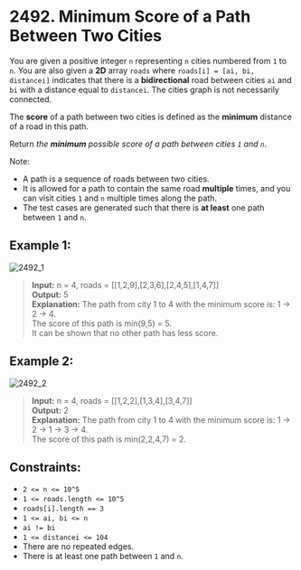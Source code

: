 # 2492. Minimum Score of a Path Between Two Cities

You are given a positive integer `n` representing `n` cities numbered from `1` to `n`. 
You are also given a **2D** array `roads` where `roads[i] = [ai, bi, distancei]` indicates that 
there is a **bidirectional** road between cities `ai` and `bi` with a distance equal to `distancei`. 
The cities graph is not necessarily connected.

The **score** of a path between two cities is defined as the **minimum** distance of a road in this path.

Return *the **minimum** possible score of a path between cities `1` and `n`*.

Note:
* A path is a sequence of roads between two cities.
* It is allowed for a path to contain the same road **multiple** times, and you can visit cities `1` and `n` multiple times along the path.
* The test cases are generated such that there is **at least** one path between `1` and `n`.


## Example 1:
![2492_1](https://assets.leetcode.com/uploads/2022/10/12/graph11.png)
> **Input:** n = 4, roads = [[1,2,9],[2,3,6],[2,4,5],[1,4,7]]  
> **Output:** 5  
> **Explanation:** The path from city 1 to 4 with the minimum score is: 1 -> 2 -> 4.   
> The score of this path is min(9,5) = 5.  
> It can be shown that no other path has less score.

## Example 2:
![2492_2](https://assets.leetcode.com/uploads/2022/10/12/graph22.png)
> **Input:** n = 4, roads = [[1,2,2],[1,3,4],[3,4,7]]   
> **Output:** 2  
> **Explanation:** The path from city 1 to 4 with the minimum score is: 1 -> 2 -> 1 -> 3 -> 4.   
> The score of this path is min(2,2,4,7) = 2.


## Constraints:
* `2 <= n <= 10^5`
* `1 <= roads.length <= 10^5`
* `roads[i].length == 3`
* `1 <= ai, bi <= n`
* `ai != bi`
* `1 <= distancei <= 104`
* There are no repeated edges.
* There is at least one path between `1` and `n`.